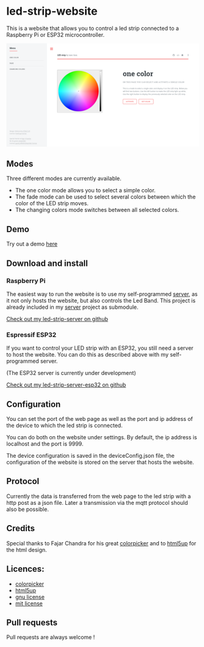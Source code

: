 led-strip-website
====================================

This is a website that allows you to control a led strip connected to a Raspberry Pi or ESP32 microcontroller.

![](demo/led_strip_website.png)


Modes
--------

Three different modes are currently available.
* The one color mode allows you to select a simple color.
* The fade mode can be used to select several colors between which the color 
of the LED strip moves.
* The changing colors mode switches between all selected colors.

Demo
--------

Try out a demo <a href="https://mec-kon.github.io/led-strip-website/src/" target="_blank">here</a>


Download and install
--------

### Raspberry Pi
The easiest way to run the website is to use my self-programmed [server](https://github.com/mec-kon/led-strip-server), 
as it not only hosts the website, but also controls the Led Band.
This project is already included in my [server](https://github.com/mec-kon/led-strip-server) project as submodule.

[Check out my led-strip-server on github](https://github.com/mec-kon/led-strip-server)

### Espressif ESP32
If you want to control your LED strip with an ESP32, you still need a server to host the website.
You can do this as described above with my self-programmed server.

(The ESP32 server is currently under development)

[Check out my led-strip-server-esp32 on github](https://github.com/mec-kon/led-strip-server-esp32)


Configuration
--------
You can set the port of the web page as well as the port and ip address 
of the device to which the led strip is connected.

You can do both on the website under settings.
By default, the ip address is localhost and the port is 9999.

The device configuration is saved in the deviceConfig.json file, 
the configuration of the website is stored on the server that hosts the website.

Protocol
--------
Currently the data is transferred from the web page to the led strip with a http post as a json file.
Later a transmission via the mqtt protocol should also be possible.


Credits
--------

Special thanks to Fajar Chandra
for his great [colorpicker](https://github.com/fujaru/jquery-wheelcolorpicker) and to
[html5up](https://html5up.net/) for the html design.

Licences:
--------

* [colorpicker](https://github.com/fujaru/jquery-wheelcolorpicker/blob/master/LICENSE)
* [html5up](https://html5up.net/license)
* [gnu license]([https://github.com/mec-kon/led-strip-website/blob/master/GNU-LICENSE)
* [mit license](https://github.com/mec-kon/led-strip-website/blob/master/MIT-LICENSE)


Pull requests
--------

Pull requests are always welcome !